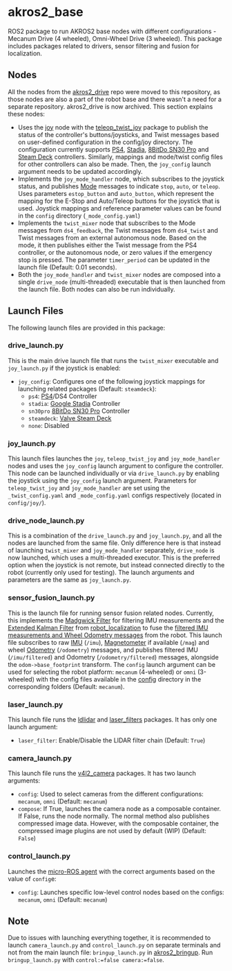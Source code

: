 # akros2_base
ROS2 package to run AKROS2 base nodes with different configurations - Mecanum Drive (4 wheeled), Omni-Wheel Drive (3 wheeled). This package includes packages related to drivers, sensor filtering and fusion for localization.

## Nodes
All the nodes from the [akros2_drive](https://github.com/adityakamath/akros2_drive) repo were moved to this repository, as those nodes are also a part of the robot base and there wasn't a need for a separate repository. akros2_drive is now archived. This section explains these nodes: 

* Uses the [joy](https://github.com/adityakamath/joystick_drivers/tree/ros2/joy) node with the [teleop_twist_joy](https://github.com/ros2/teleop_twist_joy) package to publish the status of the controller's buttons/joysticks, and Twist messages based on user-defined configuration in the config/joy directory. The configuration currently supports [PS4](https://www.playstation.com/nl-nl/accessories/dualshock-4-wireless-controller/), [Stadia](https://stadia.google.com/controller/), [8BitDo SN30 Pro](https://www.8bitdo.com/sn30-pro-g-classic-or-sn30-pro-sn/) and [Steam Deck](https://store.steampowered.com/steamdeck) controllers. Similarly, mappings and mode/twist config files for other controllers can also be made. Then, the ```joy_config``` launch argument needs to be updated accordingly.
* Implements the ```joy_mode_handler``` node, which subscribes to the joystick status, and publishes [Mode](https://github.com/adityakamath/akros2_msgs/blob/master/msg/Mode.msg) messages to indicate ```stop```, ```auto```, or ```teleop```. Uses parameters `estop_button` and `auto_button`, which represent the mapping for the E-Stop and Auto/Teleop buttons for the joystick that is used. Joystick mappings and reference parameter values can be found in the ```config``` directory (```_mode_config.yaml```)
* Implements the ```twist_mixer``` node that subscribes to the Mode messages from ```ds4_feedback```, the Twist messages from ```ds4_twist``` and Twist messages from an external autonomous node. Based on the mode, it then publishes either the Twist message from the PS4 controller, or the autonomous node, or zero values if the emergency stop is pressed. The parameter `timer_period` can be updated in the launch file (Default: 0.01 seconds).
* Both the ```joy_mode_handler``` and ```twist_mixer``` nodes are composed into a single ```drive_node``` (multi-threaded) executable that is then launched from the launch file. Both nodes can also be run individually.

## Launch Files
The following launch files are provided in this package:

### drive_launch.py
This is the main drive launch file that runs the ```twist_mixer``` executable and ```joy_launch.py``` if the joystick is enabled:

* ```joy_config```: Configures one of the following joystick mappings for launching related packages (Default: ```steamdeck```): 
    * ```ps4```: [PS4](https://www.playstation.com/nl-nl/accessories/dualshock-4-wireless-controller/)/DS4 Controller
    * ```stadia```: [Google Stadia](https://stadia.google.com/controller/) Controller
    * ```sn30pro``` [8BitDo SN30 Pro](https://www.8bitdo.com/sn30-pro-g-classic-or-sn30-pro-sn/) Controller
    * ```steamdeck```: [Valve Steam Deck](https://store.steampowered.com/steamdeck)
    * ```none```: Disabled
    
### joy_launch.py
This launch files launches the ```joy```, ```teleop_twist_joy``` and ```joy_mode_handler``` nodes and uses the ```joy_config``` launch argument to configure the controller. This node can be launched individually or via ```drive_launch.py``` by enabling the joystick using the ```joy_config``` launch argument. Parameters for ```teleop_twist_joy``` and ```joy_mode_handler``` are set using the ```_twist_config.yaml``` and ```_mode_config.yaml``` configs respectively (located in ```config/joy/```).

### drive_node_launch.py
This is a combination of the ```drive_launch.py``` and ```joy_launch.py```, and all the nodes are launched from the same file. Only difference here is that instead of launching ```twist_mixer``` and ```joy_mode_handler``` separately, ```drive_node``` is now launched, which uses a multi-threaded executor. This is the preferred option when the joystick is not remote, but instead connected directly to the robot (currently only used for testing). The launch arguments and parameters are the same as ```joy_launch.py```.

### sensor_fusion_launch.py
This is the launch file for running sensor fusion related nodes. Currently, this implements the [Madgwick Filter](https://github.com/CCNYRoboticsLab/imu_tools/tree/humble/imu_filter_madgwick) for filtering IMU measurements and the [Extended Kalman Filter](https://ahrs.readthedocs.io/en/latest/filters/ekf.html) from [robot_localization](https://docs.ros.org/en/melodic/api/robot_localization/html/state_estimation_nodes.html) to fuse the [filtered IMU measurements and Wheel Odometry messages](https://docs.ros.org/en/melodic/api/robot_localization/html/preparing_sensor_data.html) from the robot. This launch file subscribes to raw [IMU](https://docs.ros.org/en/noetic/api/sensor_msgs/html/msg/Imu.html) (```/imu```), [Magnetometer](https://docs.ros.org/en/noetic/api/sensor_msgs/html/msg/MagneticField.html) if available (```/mag```) and wheel [Odometry](https://docs.ros.org/en/noetic/api/nav_msgs/html/msg/Odometry.html) (```/odometry```) messages, and publishes filtered IMU (```/imu/filtered```) and Odometry (```/odometry/filtered```) messages, alongside the ```odom->base_footprint``` transform. The ```config``` launch argument can be used for selecting the robot platform: ```mecanum``` (4-wheeled) or ```omni``` (3-wheeled) with the config files available in the [config](https://github.com/adityakamath/akros2_navigation/tree/humble/config) directory in the corresponding folders (Default: ```mecanum```). 

### laser_launch.py
This launch file runs the [ldlidar](https://github.com/linorobot/ldlidar) and [laser_filters](https://github.com/ros-perception/laser_filters) packages. It has only one launch argument:

* ```laser_filter```: Enable/Disable the LIDAR filter chain (Default: ```True```)

### camera_launch.py
This launch file runs the [v4l2_camera](https://gitlab.com/boldhearts/ros2_v4l2_camera) packages. It has two launch arguments:

* ```config```: Used to select cameras from the different configurations: ```mecanum```, ```omni``` (Default: ```mecanum```)
* ```compose```: If True, launches the camera node as a composable container. If False, runs the node normally. The normal method also publishes compressed image data. However, with the composable container, the compressed image plugins are not used by default (WIP) (Default: ```False```)

### control_launch.py
Launches the [micro-ROS agent](https://github.com/micro-ROS/micro-ROS-Agent) with the correct arguments based on the value of ```config```e:

* ```config```: Launches specific low-level control nodes based on the configs: ```mecanum```, ```omni``` (Default: ```mecanum```)

## Note
Due to issues with launching everything together, it is recommended to launch ```camera_launch.py``` and ```control_launch.py``` on separate terminals and not from the main launch file: ```bringup_launch.py``` in [akros2_bringup](). Run ```bringup_launch.py``` with ```control:=false camera:=false```.
